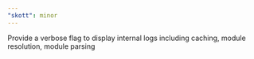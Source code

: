 ```yaml
---
"skott": minor
---
```


Provide a verbose flag to display internal logs including caching, module resolution, module parsing
